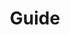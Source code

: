 ---
home: true
icon: lightbulb
title: Guide
heroImage: /syber.ink.ico.svg
heroText: Syber Ink Guide
tagline: Syber.Ink Guide, include Syber Connect. 
features:
  - title: Syber Connect
    icon: link
    details: TBD.
    link: /guide/syber-connect.html 

  - title: Signature
    icon: signature
    details: TBD.
    # link: /guide/signature.html  

  - title: Multi Signature
    icon: layer-group
    details: TBD.
    # link: /guide/multi-sign.html 

  - title: Aggregated Signatures
    icon: people-roof
    details: TBD.
    # link: /guide/aggregated-sign.html  

  - title: Agreement Inking
    icon: file-signature
    details: TBD.
    # link: /guide/agreement-ink.html 

  - title: Signature Verification
    icon: check-double
    details: TBD.
    # link: /guide/signature-verify.html  
---